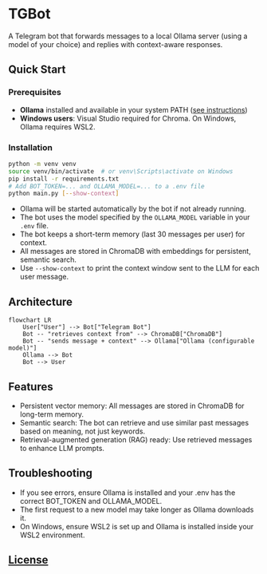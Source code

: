 # TGBot

A Telegram bot that forwards messages to a local Ollama server (using a model of your choice) and replies with context-aware responses.

## Quick Start

### Prerequisites
- **Ollama** installed and available in your system PATH ([see instructions](https://ollama.com/download))
- **Windows users**: Visual Studio required for Chroma. On Windows, Ollama requires WSL2.

### Installation
```bash
python -m venv venv
source venv/bin/activate  # or venv\Scripts\activate on Windows
pip install -r requirements.txt
# Add BOT_TOKEN=... and OLLAMA_MODEL=... to a .env file
python main.py [--show-context]
```

- Ollama will be started automatically by the bot if not already running.
- The bot uses the model specified by the `OLLAMA_MODEL` variable in your `.env` file.
- The bot keeps a short-term memory (last 30 messages per user) for context.
- All messages are stored in ChromaDB with embeddings for persistent, semantic search.
- Use `--show-context` to print the context window sent to the LLM for each user message.

## Architecture

```mermaid
flowchart LR
    User["User"] --> Bot["Telegram Bot"]
    Bot -- "retrieves context from" --> ChromaDB["ChromaDB"]
    Bot -- "sends message + context" --> Ollama["Ollama (configurable model)"]
    Ollama --> Bot
    Bot --> User
```

## Features
- Persistent vector memory: All messages are stored in ChromaDB for long-term memory.
- Semantic search: The bot can retrieve and use similar past messages based on meaning, not just keywords.
- Retrieval-augmented generation (RAG) ready: Use retrieved messages to enhance LLM prompts.

## Troubleshooting
- If you see errors, ensure Ollama is installed and your .env has the correct BOT_TOKEN and OLLAMA_MODEL.
- The first request to a new model may take longer as Ollama downloads it.
- On Windows, ensure WSL2 is set up and Ollama is installed inside your WSL2 environment.

## [License](./LICENSE)
